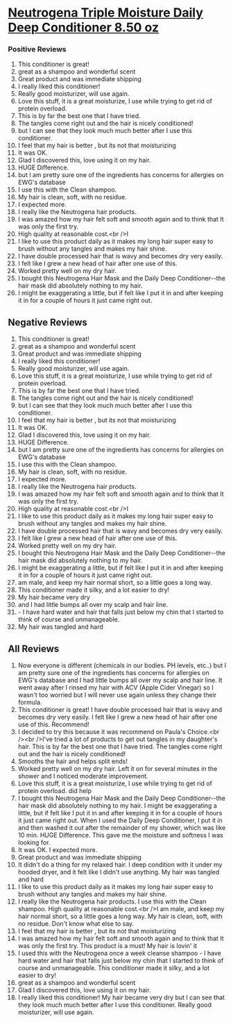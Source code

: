 # [Neutrogena Triple Moisture Daily Deep Conditioner 8.50 oz](https://products.checkmycream.com/products/Neutrogena-Triple-Moisture-Daily-Deep-Conditioner-8.50-oz.html)

### Positive Reviews

<ol>
      <li>This conditioner is great!  </li>
      <li>great as a shampoo and wonderful scent</li>
      <li>Great product and was immediate shipping</li>
      <li>I really liked this conditioner!</li>
      <li>Really good moisturizer, will use again.</li>
      <li>Love this stuff, it is a great moisturize, I use while trying to get rid of protein overload.</li>
      <li>This is by far the best one that I have tried.</li>
      <li>The tangles come right out and the hair is nicely conditioned!</li>
      <li>but I can see that they look much much better after I use this conditioner.</li>
      <li>I feel that my hair is better , but its not that moisturizing</li>
      <li>It was OK.</li>
      <li>Glad I discovered this, love using it on my hair.</li>
      <li>HUGE Difference.</li>
      <li>but I am pretty sure one of the ingredients has concerns for allergies on EWG&#x27;s database</li>
      <li>I use this with the Clean shampoo.  </li>
      <li>My hair is clean, soft, with no residue.  </li>
      <li>I expected more.</li>
      <li>I really like the Neutrogena hair products.  </li>
      <li>I was amazed how my hair felt soft and smooth again and to think that It was only the first try.</li>
      <li>High quality at reasonable cost.&lt;br /&gt;I</li>
      <li>I like to use this product daily as it makes my long hair super easy to brush without any tangles and makes my hair shine.</li>
      <li>I have double processed hair that is wavy and becomes dry very easily.  </li>
      <li>I felt like I grew a new head of hair after one use of this.  </li>
      <li>Worked pretty well on my dry hair.  </li>
      <li>I bought this Neutrogena Hair Mask and the Daily Deep Conditioner--the hair mask did absolutely nothing to my hair.</li>
      <li>I might be exaggerating a little, but if felt like I put it in and after keeping it in for a couple of hours it just came right out.</li>
</ol>


<h2>Negative Reviews</h2>
<ol>
<li> This conditioner is great!  </li>
<li> great as a shampoo and wonderful scent</li>
<li> Great product and was immediate shipping</li>
<li> I really liked this conditioner!</li>
<li> Really good moisturizer, will use again.</li>
<li> Love this stuff, it is a great moisturize, I use while trying to get rid of protein overload.</li>
<li> This is by far the best one that I have tried.</li>
<li> The tangles come right out and the hair is nicely conditioned!</li>
<li> but I can see that they look much much better after I use this conditioner.</li>
<li> I feel that my hair is better , but its not that moisturizing</li>
<li> It was OK.</li>
<li> Glad I discovered this, love using it on my hair.</li>
<li> HUGE Difference.</li>
<li> but I am pretty sure one of the ingredients has concerns for allergies on EWG&#x27;s database</li>
<li> I use this with the Clean shampoo.  </li>
<li> My hair is clean, soft, with no residue.  </li>
<li> I expected more.</li>
<li> I really like the Neutrogena hair products.  </li>
<li> I was amazed how my hair felt soft and smooth again and to think that It was only the first try.</li>
<li> High quality at reasonable cost.&lt;br /&gt;I</li>
<li> I like to use this product daily as it makes my long hair super easy to brush without any tangles and makes my hair shine.</li>
<li> I have double processed hair that is wavy and becomes dry very easily.  </li>
<li> I felt like I grew a new head of hair after one use of this.  </li>
<li> Worked pretty well on my dry hair.  </li>
<li> I bought this Neutrogena Hair Mask and the Daily Deep Conditioner--the hair mask did absolutely nothing to my hair.</li>
<li> I might be exaggerating a little, but if felt like I put it in and after keeping it in for a couple of hours it just came right out.</li>
<li> am male, and keep my hair normal short, so a little goes a long way.  </li>
<li> This conditioner made it silky, and a lot easier to dry!</li>
<li> My hair became very dry</li>
<li> and I had little bumps all over my scalp and hair line.</li>
<li> - I have hard water and hair that falls just below my chin that I started to think of course and unmanageable.</li>
<li> My hair was tangled and hard</li>
</ol>

<h2>All Reviews</h2>

<ol>
    <li> Now everyone is different (chemicals in our bodies. PH levels, etc..) but I am pretty sure one of the ingredients has concerns for allergies on EWG&#x27;s database and I had little bumps all over my scalp and hair line. It went away after I rinsed my hair with ACV (Apple Cider Vinegar) so I wasn&#x27;t too worried but I will never use again unless they change their formula.</li>
    <li> This conditioner is great!  I have double processed hair that is wavy and becomes dry very easily.  I felt like I grew a new head of hair after one use of this.  Recommend!</li>
    <li> I decided to try this because it was recommend on Paula&#x27;s Choice.&lt;br /&gt;&lt;br /&gt;I&#x27;ve tried a lot of products to get out tangles in my daughter&#x27;s hair. This is by far the best one that I have tried. The tangles come right out and the hair is nicely conditioned!</li>
    <li> Smooths the hair and helps split ends!</li>
    <li> Worked pretty well on my dry hair.  Left it on for several minutes in the shower and I noticed moderate improvement.</li>
    <li> Love this stuff, it is a great moisturize, I use while trying to get rid of protein overload. did help</li>
    <li> I bought this Neutrogena Hair Mask and the Daily Deep Conditioner--the hair mask did absolutely nothing to my hair. I might be exaggerating a little, but if felt like I put it in and after keeping it in for a couple of hours it just came right out. When I used the Daily Deep Conditioner, I put it in and then washed it out after the remainder of my shower, which was like 10 min. HUGE Difference. This gave me the moisture and softness I was looking for.</li>
    <li> It was OK. I expected more.</li>
    <li> Great product and was immediate shipping</li>
    <li> It didn&#x27;t do a thing for my relaxed hair. I deep condition with it under my hooded dryer, and it felt like I didn&#x27;t use anything. My hair was tangled and hard</li>
    <li> I like to use this product daily as it makes my long hair super easy to brush without any tangles and makes my hair shine.</li>
    <li> I really like the Neutrogena hair products.  I use this with the Clean shampoo.  High quality at reasonable cost.&lt;br /&gt;I am male, and keep my hair normal short, so a little goes a long way.  My hair is clean, soft, with no residue.  Don&#x27;t know what else to say.</li>
    <li> I feel that my hair is better , but its not that moisturizing</li>
    <li> I was amazed how my hair felt soft and smooth again and to think that It was only the first try. This product is a must! My hair is lovin&#x27; it</li>
    <li> I used this with the Neutrogena once a week cleanse shampoo - I have hard water and hair that falls just below my chin that I started to think of course and unmanageable. This conditioner made it silky, and a lot easier to dry!</li>
    <li> great as a shampoo and wonderful scent</li>
    <li> Glad I discovered this, love using it on my hair.</li>
    <li> I really liked this conditioner! My hair became very dry but I can see that they look much much better after I use this conditioner. Really good moisturizer, will use again.</li>
</ol>




